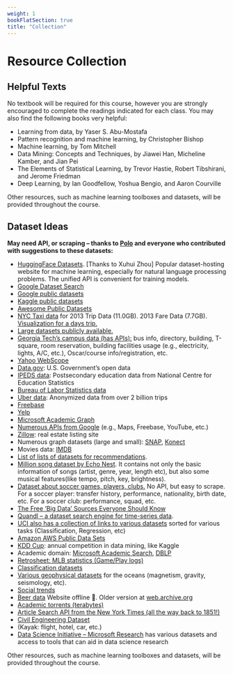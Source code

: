 ```yaml
---
weight: 1
bookFlatSection: true
title: "Collection"
---
```


# Resource Collection

## Helpful Texts

No textbook will be required for this course, however you are strongly encouraged to complete the readings indicated for each class. You may also find the following books very helpful:

- Learning from data, by Yaser S. Abu-Mostafa
- Pattern recognition and machine learning, by Christopher Bishop
- Machine learning, by Tom Mitchell
- Data Mining: Concepts and Techniques, by Jiawei Han, Micheline Kamber, and Jian Pei
- The Elements of Statistical Learning, by Trevor Hastie, Robert Tibshirani, and Jerome Friedman
- Deep Learning, by Ian Goodfellow, Yoshua Bengio, and Aaron Courville

Other resources, such as machine learning toolboxes and datasets, will be provided throughout the course.

## Dataset Ideas

**May need API, or scraping – thanks to [Polo](http://www.cc.gatech.edu/~dchau) and everyone who contributed with suggestions to these datasets:**

- [HuggingFace Datasets](https://huggingface.co/datasets). [Thanks to Xuhui Zhou]
  Popular dataset-hosting website for machine learning, especially for natural language processing problems. The unified API is convenient for training models.
- [Google Dataset Search](https://toolbox.google.com/datasetsearch)
- [Google public datasets](http://www.google.com/publicdata/directory)
- [Kaggle public datasets](https://www.kaggle.com/datasets)
- [Awesome Public Datasets](https://github.com/awesomedata/awesome-public-datasets)
- [NYC Taxi data](http://chriswhong.com/open-data/foil_nyc_taxi/) for 2013 Trip Data (11.0GB). 2013 Fare Data (7.7GB). [Visualization for a days trip.](http://nyctaxi.herokuapp.com/)
- [Large datasets publicly available.](https://www.quora.com/Where-can-I-find-large-datasets-open-to-the-public)
- [Georgia Tech’s campus data (has APIs):](https://rnoc.gatech.edu/gt-places-api) bus info, directory, building, T-square, room reservation, building facilities usage (e.g., electricity, lights, A/C, etc.), Oscar/course info/registration, etc.
- [Yahoo WebScope](http://webscope.sandbox.yahoo.com/)
- [Data.gov](http://www.data.gov/): U.S. Government’s open data
- [IPEDS data](https://nces.ed.gov/ipeds/Home/UseTheData): Postsecondary education data from National Centre for Education Statistics
- [Bureau of Labor Statistics data](https://www.bls.gov/data/)
- [Uber data](https://movement.uber.com/cities): Anonymized data from over 2 billion trips
- [Freebase](http://www.freebase.com/)
- [Yelp](http://www.yelp.com/developers/documentation)
- [Microsoft Academic Graph](https://www.microsoft.com/en-us/research/project/microsoft-academic-graph/)
- [Numerous APIs from Google](https://developers.google.com/apis-explorer/#p/) (e.g., Maps, Freebase, YouTube, etc.)
- [Zillow](http://www.zillow.com/howto/api/APIOverview.htm): real estate listing site
- Numerous graph datasets (large and small): [SNAP](https://snap.stanford.edu/data/index.html), [Konect](http://konect.uni-koblenz.de/networks/)
- Movies data: [IMDB](http://stackoverflow.com/questions/1966503/does-imdb-provide-an-api)
- [List of lists of datasets for recommendations](https://gist.github.com/entaroadun/1653794).
- [Million song dataset by Echo Nest](http://the.echonest.com/press-release/the-echo-nest-and-columbia-university-announce-million-song-dataset/). It contains not only the basic information of songs (artist, genre, year, length etc), but also some musical features(like tempo, pitch, key, brightness).
- [Dataset about soccer games, players, clubs.](http://www.soccerbase.com/)
  No API, but easy to scrape.
  For a soccer player: transfer history, performance, nationality, birth date, etc.
  For a soccer club: performance, squad, etc.
- [The Free ‘Big Data’ Sources Everyone Should Know](http://www.datasciencecentral.com/profiles/blogs/the-free-big-data-sources-everyone-should-know)
- [Quandl – a dataset search engine for time-series data](http://www.quandl.com/).
- [UCI also has a collection of links to various datasets](http://archive.ics.uci.edu/ml/datasets.html) sorted for various tasks (Classification, Regression, etc)
- [Amazon AWS Public Data Sets](http://aws.amazon.com/datasets/)
- [KDD Cup](http://www.sigkdd.org/kddcup/index.php): annual competition in data mining, like Kaggle
- Academic domain: [Microsoft Academic Search](http://datamarket.azure.com/dataset/mrc/microsoftacademic), [DBLP](http://www.informatik.uni-trier.de/~%20ley/db/about/simpleparser/index.html)
- [Retrosheet: MLB statistics (Game/Play logs)](http://www.retrosheet.org/)
- [Classification datasets](http://sci2s.ugr.es/keel/category.php?cat=clas&order=clas#sub2)
- [Various geophysical datasets](http://maps.ngdc.noaa.gov/viewers/geophysics/) for the oceans (magnetism, gravity, seismology, etc).
- [Social trends](http://www.pewsocialtrends.org/category/datasets/)
- [Beer data](http://www.craftbeeranalytics.com/beer-data.html) Website offline 🙁. Older version at [web.archive.org](https://web.archive.org/web/20141126204138/http://www.craftbeeranalytics.com:80/beer-data.html)
- [Academic torrents (terabytes)](http://academictorrents.com/)
- [Article Search API from the New York Times (all the way back to 1851!)](http://developer.nytimes.com/docs/read/article_search_api_v2)
- [Civil Engineering Dataset](https://mahdi-roozbahani.github.io/CS46417641-fall2022/#:~:text=Civil%20Engineering%20Dataset)
- (Kayak: flight, hotel, car, etc.)
- [Data Science Initiative – Microsoft Research](http://research.microsoft.com/en-us/projects/data-science-initiative/default.aspx) has various datasets and access to tools that can aid in data science research

Other resources, such as machine learning toolboxes and datasets, will be provided throughout the course.
